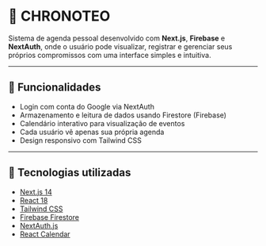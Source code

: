 # 📆 CHRONOTEO

Sistema de agenda pessoal desenvolvido com **Next.js**, **Firebase** e **NextAuth**, onde o usuário pode visualizar, registrar e gerenciar seus próprios compromissos com uma interface simples e intuitiva.

---

## 🚀 Funcionalidades

- Login com conta do Google via NextAuth
- Armazenamento e leitura de dados usando Firestore (Firebase)
- Calendário interativo para visualização de eventos
- Cada usuário vê apenas sua própria agenda
- Design responsivo com Tailwind CSS

---

## 🧪 Tecnologias utilizadas

- [Next.js 14](https://nextjs.org/)
- [React 18](https://reactjs.org/)
- [Tailwind CSS](https://tailwindcss.com/)
- [Firebase Firestore](https://firebase.google.com/)
- [NextAuth.js](https://next-auth.js.org/)
- [React Calendar](https://www.npmjs.com/package/react-calendar)

